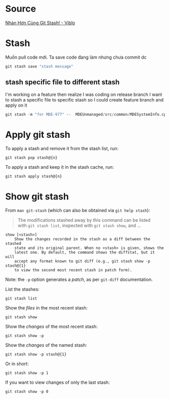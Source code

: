 
# Source 
[Nhàn Hơn Cùng Git Stash! - Viblo](https://viblo.asia/p/nhan-hon-cung-git-stash-07LKXM8JZV4)

# Stash
Muốn pull code mới. Ta save code đang làm nhưng chưa commit dc

```cpp
git stash save "stash message"
```

 ## stash specific file to different stash
I'm working on a feature then realize I was coding on release branch
I want to stash a specific file to specific stash so I could create feature branch and apply on it
```cpp
git stash -m "for MDE-977" --  MDEUnmanaged/src/common/MDESystemInfo.cpp
```

# Apply git stash

To apply a stash and remove it from the stash list, run:

```
git stash pop stash@{n}
```

To apply a stash and keep it in the stash cache, run:

```
git stash apply stash@{n}
```

# Show git stash
From `man git-stash` (which can also be obtained via `git help stash`):

> The modifications stashed away by this command can be listed with `git stash list`, inspected with `git stash show`, and ...

```
show [<stash>]
    Show the changes recorded in the stash as a diff between the stashed
    state and its original parent. When no <stash> is given, shows the
    latest one. By default, the command shows the diffstat, but it will
    accept any format known to git diff (e.g., git stash show -p stash@{1}
    to view the second most recent stash in patch form).
```

Note: the `-p` option generates a _patch_, as per `git-diff` documentation.

List the stashes:

```
git stash list
```

Show the _files_ in the most recent stash:

```
git stash show
```

Show the _changes_ of the most recent stash:

```
git stash show -p
```

Show the _changes_ of the named stash:

```
git stash show -p stash@{1}
```

Or in short:

```
git stash show -p 1 
```

If you want to view changes of only the last stash:

```
git stash show -p 0
```
